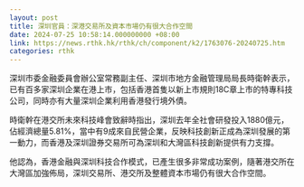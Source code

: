 ```yaml
---
layout: post
title: 深圳官員：深港交易所及資本市場仍有很大合作空間
date: 2024-07-25 10:58:14.000000000 +08:00
link: https://news.rthk.hk/rthk/ch/component/k2/1763076-20240725.htm
categories: rthk
---
```


深圳市委金融委員會辦公室常務副主任、深圳市地方金融管理局局長時衛幹表示，已有百多家深圳企業在港上市，包括香港首隻以新上市規則18C章上市的特專科技公司，同時亦有大量深圳企業利用香港發行境外債。

時衛幹在港交所未來科技峰會致辭時指出，深圳去年全社會研發投入1880億元，佔經濟總量5.81%，當中有9成來自民營企業，反映科技創新正成為深圳發展的第一動力，而香港及深圳證券交易所可為深圳和大灣區科技創新提供有力支撐。

他認為，香港金融與深圳科技合作模式，已產生很多非常成功案例，隨著港交所在大灣區加強佈局，深圳交易所、港交所及整體資本市場仍有很大合作空間。
